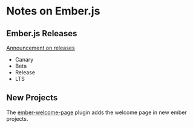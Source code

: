 # Notes on Ember.js

## Ember.js Releases
[Announcement on releases](https://emberjs.com/blog/2016/02/25/announcing-embers-first-lts.html)  
- Canary  
- Beta  
- Release  
- LTS  

## New Projects
The [ember-welcome-page](https://github.com/ember-cli/ember-welcome-page) plugin adds the welcome page in new ember projects.  
